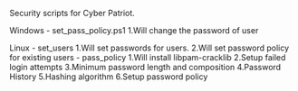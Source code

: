 Security scripts for Cyber Patriot.

Windows
    - set_pass_policy.ps1
        1.Will change the password of user

Linux
    - set_users
        1.Will set passwords for users.
        2.Will set password policy for existing users
    - pass_policy
        1.Will install libpam-cracklib
        2.Setup failed login attempts
        3.Minimum password length and composition
        4.Password History
        5.Hashing algorithm
        6.Setup password policy

